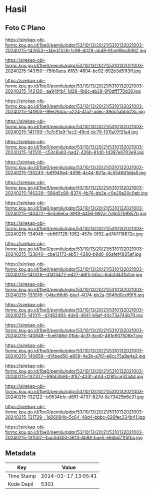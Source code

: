# Hasil

## Foto C Plano

https://sirekap-obj-formc.kpu.go.id/1be0/pemilu/pdpr/53/10/13/20/21/5310132021003-20240215-142653--d4ed2526-1c99-4029-ab48-6fae98ea9362.jpg

https://sirekap-obj-formc.kpu.go.id/1be0/pemilu/pdpr/53/10/13/20/21/5310132021003-20240215-143150--75fb0aca-6f83-4604-bc92-892b3d51f3ff.jpg

https://sirekap-obj-formc.kpu.go.id/1be0/pemilu/pdpr/53/10/13/20/21/5310132021003-20240215-142120--aa94f4b1-1d28-4b6c-ab29-6f0dff770d30.jpg

https://sirekap-obj-formc.kpu.go.id/1be0/pemilu/pdpr/53/10/13/20/21/5310132021003-20240215-141905--99e26dac-a224-41a2-adec-39dc5abb523c.jpg

https://sirekap-obj-formc.kpu.go.id/1be0/pemilu/pdpr/53/10/13/20/21/5310132021003-20240215-141709--7e7c51a9-1ec2-49cd-bc79-f311a07f2fa4.jpg

https://sirekap-obj-formc.kpu.go.id/1be0/pemilu/pdpr/53/10/13/20/21/5310132021003-20240215-141510--c53c6a83-bad2-426b-81d0-1d387e6703e9.jpg

https://sirekap-obj-formc.kpu.go.id/1be0/pemilu/pdpr/53/10/13/20/21/5310132021003-20240215-135243--b8f949e4-4598-4c44-801a-4c5546d1dda5.jpg

https://sirekap-obj-formc.kpu.go.id/1be0/pemilu/pdpr/53/10/13/20/21/5310132021003-20240215-140229--586d5c88-8374-4b76-bb2e-c0e29a20c0eb.jpg

https://sirekap-obj-formc.kpu.go.id/1be0/pemilu/pdpr/53/10/13/20/21/5310132021003-20240215-140422--6e3a6eba-89f8-4456-992a-7c6b07b9857b.jpg

https://sirekap-obj-formc.kpu.go.id/1be0/pemilu/pdpr/53/10/13/20/21/5310132021003-20240215-134045--cb567128-1062-457b-9f92-ad747f18672e.jpg

https://sirekap-obj-formc.kpu.go.id/1be0/pemilu/pdpr/53/10/13/20/21/5310132021003-20240215-133840--cbe13173-ab51-4280-b9d0-66afef4825af.jpg

https://sirekap-obj-formc.kpu.go.id/1be0/pemilu/pdpr/53/10/13/20/21/5310132021003-20240215-141328--d1413472-e427-46f5-b0cc-6ab2d431b1ce.jpg

https://sirekap-obj-formc.kpu.go.id/1be0/pemilu/pdpr/53/10/13/20/21/5310132021003-20240215-133516--04bc86d6-bbef-4074-bb2a-5949d0cdf9f9.jpg

https://sirekap-obj-formc.kpu.go.id/1be0/pemilu/pdpr/53/10/13/20/21/5310132021003-20240215-141011--d7d82483-4de5-4641-b9af-40c73a744b70.jpg

https://sirekap-obj-formc.kpu.go.id/1be0/pemilu/pdpr/53/10/13/20/21/5310132021003-20240215-140848--fce61d8d-01bb-4c3f-8cd0-461e907506e7.jpg

https://sirekap-obj-formc.kpu.go.id/1be0/pemilu/pdpr/53/10/13/20/21/5310132021003-20240215-140659--d14bed56-e859-4e3b-a761-e8cc75a9e4e2.jpg

https://sirekap-obj-formc.kpu.go.id/1be0/pemilu/pdpr/53/10/13/20/21/5310132021003-20240215-132327--89bb3b8b-3f87-433f-ab1d-d28fcce32a4d.jpg

https://sirekap-obj-formc.kpu.go.id/1be0/pemilu/pdpr/53/10/13/20/21/5310132021003-20240215-132122--b9534bfc-d851-4737-827d-8e73429b6e31.jpg

https://sirekap-obj-formc.kpu.go.id/1be0/pemilu/pdpr/53/10/13/20/21/5310132021003-20240215-131729--1d26094b-5c64-48d4-bbbc-826fec334b41.jpg

https://sirekap-obj-formc.kpu.go.id/1be0/pemilu/pdpr/53/10/13/20/21/5310132021003-20240215-131507--bac0d300-5613-4b88-bae5-e6dbd71f5fba.jpg


## Metadata

| Key        | Value               |
| ---------- | ------------------- |
| Time Stamp | 2024-02-17 13:05:41 |
| Kode Dapil | 5301                |



